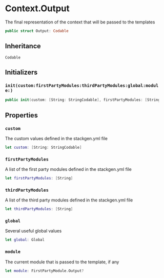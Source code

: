 # Context.Output

The final representation of the context that will be passed to the templates

``` swift
public struct Output: Codable
```

## Inheritance

`Codable`

## Initializers

### `init(custom:firstPartyModules:thirdPartyModules:global:module:)`

``` swift
public init(custom: [String: StringCodable], firstPartyModules: [String], thirdPartyModules: [String], global: Global, module: FirstPartyModule.Output?)
```

## Properties

### `custom`

The custom values defined in the stackgen.yml file

``` swift
let custom: [String: StringCodable]
```

### `firstPartyModules`

A list of the first party modules defined in the stackgen.yml file

``` swift
let firstPartyModules: [String]
```

### `thirdPartyModules`

A list of the third party modules defined in the stackgen.yml file

``` swift
let thirdPartyModules: [String]
```

### `global`

Several useful global values

``` swift
let global: Global
```

### `module`

The current module that is passed to the template, if any

``` swift
let module: FirstPartyModule.Output?
```
